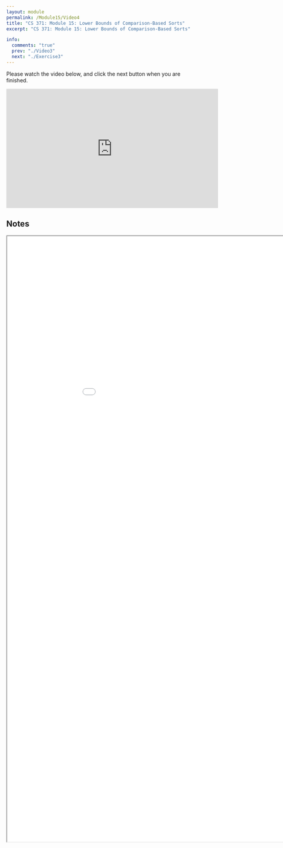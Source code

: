 ```yaml
---
layout: module
permalink: /Module15/Video4
title: "CS 371: Module 15: Lower Bounds of Comparison-Based Sorts"
excerpt: "CS 371: Module 15: Lower Bounds of Comparison-Based Sorts"

info:
  comments: "true"
  prev: "./Video3"
  next: "./Exercise3"
---
```


<p>
Please watch the video below, and click the next button when you are finished.
</p>

<iframe width="560" height="315" src="https://www.youtube.com/embed/1uAPe1CeACU" frameborder="0" allow="accelerometer; autoplay; clipboard-write; encrypted-media; gyroscope; picture-in-picture" allowfullscreen></iframe>

<h2>Notes</h2>

<iframe src = "../images/Module15/ComparisonLowerBound.html" width="1000" height="1600">